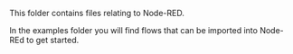 This folder contains files relating to Node-RED.

In the examples folder you will find flows that can be imported into Node-REd to get started.
